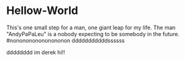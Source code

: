 # Hellow-World
This's one small step for a man, one giant leap for my life.
The man "AndyPaPaLeu" is a nobody expecting to be somebody in the future.
#nononononononononon
dddddddddddssssss

dddddddd
im derek hi!!
